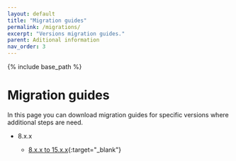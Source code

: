 ```yaml
---
layout: default
title: "Migration guides"
permalink: /migrations/
excerpt: "Versions migration guides."
parent: Aditional information
nav_order: 3
---
```

{% include base_path %}

# Migration guides

In this page you can download migration guides for specific versions where additional steps are need.

* 8.x.x

  * [8.x.x to 15.x.x](https://github.com/OntimizeWeb/docs/raw/assets/migrate-from-8.x.x-to-15.x.x.pdf){:target="_blank"}
